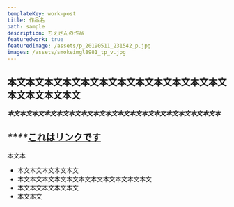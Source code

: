 ```yaml
---
templateKey: work-post
title: 作品名
path: sample
description: ちえさんの作品
featuredwork: true
featuredimage: /assets/p_20190511_231542_p.jpg
images: /assets/smokeimgl8981_tp_v.jpg
---
```

## 本文本文本文本文本文本文本文本文本文本文本文本文本文本文本文本文



_**本文本文本文本文本文本文本文本文本文本文本文本文本文本文本文本文本文本**_

## _****_[これはリンクです](https://www.gatsbyjs.org/packages/gatsby-plugin-transition-link)

本文本

* 本文本文本文本文本文
* 本文本文本文本文本文本文本文本文本文本文本文
* 本文本文本文本文本文
* 本文本文
